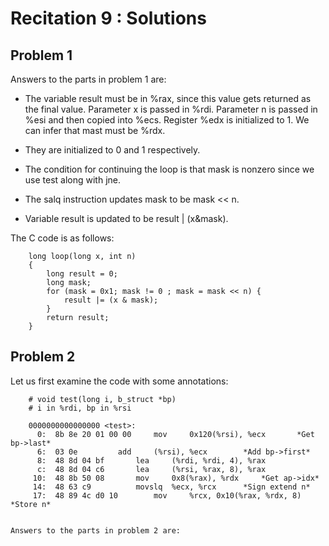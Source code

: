 Recitation 9 : Solutions
=================

## Problem 1

Answers to the parts in problem 1 are:

- The variable result must be in %rax, since this value gets returned as the final value. Parameter x is passed in %rdi. Parameter n is passed in %esi and then copied into %ecs. Register %edx is initialized to 1. We can infer that mast must be %rdx.

- They are initialized to 0 and 1 respectively.

- The condition for continuing the loop is that mask is nonzero since we use test along with jne.

- The salq instruction updates mask to be mask << n.

- Variable result is updated to be result | (x&mask).

The C code is as follows:

```
	long loop(long x, int n)
	{
		long result = 0;
		long mask;
		for (mask = 0x1; mask != 0 ; mask = mask << n) {
			result |= (x & mask);
		}
		return result;
	}
``` 

## Problem 2

Let us first examine the code with some annotations:

```
	# void test(long i, b_struct *bp)
	# i in %rdi, bp in %rsi

	0000000000000000 <test>:
	  0:  8b 8e 20 01 00 00 	mov 	0x120(%rsi), %ecx		*Get bp->last*
	  6:  03 0e			add 	(%rsi), %ecx		*Add bp->first*
	  8:  48 8d 04 bf 		lea 	(%rdi, %rdi, 4), %rax
	  c:  48 8d 04 c6 		lea 	(%rsi, %rax, 8), %rax
	 10:  48 8b 50 08 		mov 	0x8(%rax), %rdx		*Get ap->idx*
	 14:  48 63 c9 			movslq	%ecx, %rcx		*Sign extend n*
	 17:  48 89 4c d0 10 		mov 	%rcx, 0x10(%rax, %rdx, 8)		*Store n*


Answers to the parts in problem 2 are: